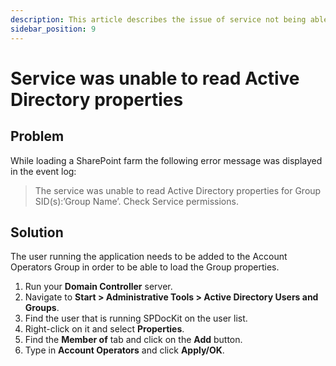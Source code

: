 ```yaml
---
description: This article describes the issue of service not being able to read Active Directory properties for group SID(s).
sidebar_position: 9
---
```


# Service was unable to read Active Directory properties

## Problem

While loading a SharePoint farm the following error message was displayed in the event log:

> The service was unable to read Active Directory properties for Group SID(s):’Group Name’. Check Service permissions.

## Solution

The user running the application needs to be added to the Account Operators Group in order to be able to load the Group properties.

1. Run your **Domain Controller** server. 
2. Navigate to **Start &gt; Administrative Tools &gt; Active Directory Users and Groups**. 
3. Find the user that is running SPDocKit on the user list. 
4. Right-click on it and select **Properties**. 
5. Find the **Member of** tab and click on the **Add** button. 
6. Type in **Account Operators** and click **Apply/OK**.

